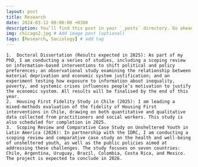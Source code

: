 ```yaml
---
layout: post
title: Research
date: 2024-03-12 00:00:00 +0300
description: You’ll find this post in your `_posts` directory. Go ahead and edit it and re-build the site to see your changes. # Add post description (optional)
img: chicago2.jpg # Add image post (optional)
tags: [Research, Sociology] # add tag
---
```


	1.	Doctoral Dissertation (Results expected in 2025): As part of my PhD, I am conducting a series of studies, including a scoping review on information-based interventions to shift political and policy preferences; an observational study examining the relationship between material deprivation and economic system justification; and an experiment testing how exposure to information about inequality, poverty, and systemic crises influences people’s motivation to justify the economic system. All results will be finalised by the end of this year.
	2.	Housing First Fidelity Study in Chile (2025): I am leading a mixed-methods evaluation of the fidelity of Housing First interventions in Chile, drawing on both quantitative and qualitative data collected from practitioners and social workers. This study is also scheduled for completion in 2025.
	3.	Scoping Review and Comparative Case Study on Unsheltered Youth in Latin America (2026): In partnership with the IDRC, I am conducting a scoping review and comparative case study on the health and well-being of unsheltered youth, as well as the public policies aimed at addressing these challenges. The study focuses on seven countries: Chile, Argentina, Uruguay, Brazil, Colombia, Costa Rica, and Mexico. The project is expected to conclude in 2026.
